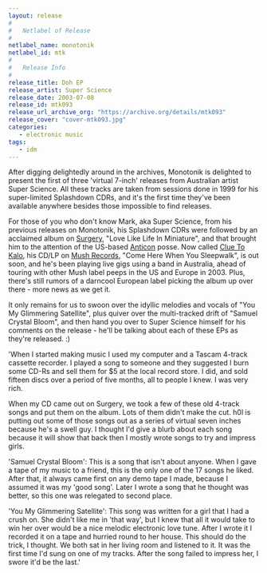 ```yaml
---
layout: release
#
#   Netlabel of Release
#
netlabel_name: monotonik
netlabel_id: mtk
#
#   Release Info
#
release_title: Doh EP
release_artist: Super Science
release_date: 2003-07-08
release_id: mtk093
release_url_archive_org: "https://archive.org/details/mtk093"
release_cover: "cover-mtk093.jpg"
categories:
   - electronic music
tags:
   - idm
---
```

After digging delightedly around in the archives, Monotonik is delighted to present the first of three 'virtual 7-inch' releases from Australian artist Super Science. All these tracks are taken from sessions done in 1999 for his super-limited Splashdown CDRs, and it's the first time they've been available anywhere besides those impossible to find releases.

For those of you who don't know Mark, aka Super Science, from his previous releases on Monotonik, his Splashdown CDRs were followed by an acclaimed album on <a href="http://www.surgeryrecords.com.au">Surgery</a>, "Love Like Life In Miniature", and that brought him to the attention of the US-based <a href="http://www.anticon.com">Anticon</a> posse. Now called <a href="http://www.cluetokalo.com">Clue To Kalo</a>, his CD/LP on <a href="http://www.dirtyloop.com">Mush Records</a>, "Come Here When You Sleepwalk", is out soon, and he's been playing live gigs using a band in Australia, ahead of touring with other Mush label peeps in the US and Europe in 2003. Plus, there's still rumors of a darncool European label picking the album up over there - more news as we get it.

It only remains for us to swoon over the idyllic melodies and vocals of "You My Glimmering Satellite", plus quiver over the multi-tracked drift of "Samuel Crystal Bloom", and then hand you over to Super Science himself for his comments on the release - he'll be talking about each of these EPs as they're released. :)

'When I started making music I used my computer and a Tascam 4-track cassette recorder. I played a song to someone and they suggested I burn some CD-Rs and sell them for $5 at the local record store. I did, and sold fifteen discs over a period of five months, all to people I knew. I was very rich.

When my CD came out on Surgery, we took a few of these old 4-track songs and put them on the album. Lots of them didn't make the cut. h0l is putting out some of those songs out as a series of virtual seven inches because he's a swell guy. I thought I'd give a blurb about each song because it will show that back then I mostly wrote songs to try and impress girls.

'Samuel Crystal Bloom': This is a song that isn't about anyone. When I gave a tape of my music to a friend, this is the only one of the 17 songs he liked. After that, it always came first on any demo tape I made, because I assumed it was my 'good song'. Later I wrote a song that he thought was better, so this one was relegated to second place.

'You My Glimmering Satellite': This song was written for a girl that I had a crush on. She didn't like me in 'that way', but I knew that all it would take to win her over would be a nice melodic electronic love tune. After I wrote it I recorded it on a tape and hurried round to her house. This should do the trick, I thought. We both sat in her living room and listened to it. It was the first time I'd sung on one of my tracks. After the song failed to impress her, I swore it'd be the last.'


